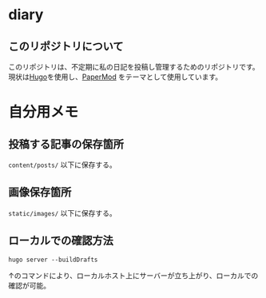 # diary

## このリポジトリについて
このリポジトリは、不定期に私の日記を投稿し管理するためのリポジトリです。
現状は[Hugo](https://gohugo.io/)を使用し、[PaperMod](https://github.com/adityatelange/hugo-PaperMod.git) をテーマとして使用しています。


# 自分用メモ
## 投稿する記事の保存箇所
`content/posts/` 以下に保存する。

## 画像保存箇所
`static/images/` 以下に保存する。

## ローカルでの確認方法
```
hugo server --buildDrafts
```
↑のコマンドにより、ローカルホスト上にサーバーが立ち上がり、ローカルでの確認が可能。
